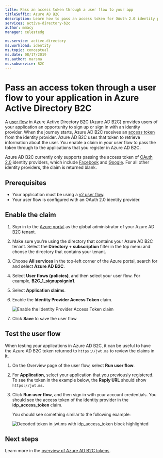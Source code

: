 ```yaml
---
title: Pass an access token through a user flow to your app
titleSuffix: Azure AD B2C
description: Learn how to pass an access token for OAuth 2.0 identity providers as a claim in a user flow in Azure Active Directory B2C.
services: active-directory-b2c
author: mmacy
manager: celestedg

ms.service: active-directory
ms.workload: identity
ms.topic: conceptual
ms.date: 08/17/2019
ms.author: marsma
ms.subservice: B2C
---
```


# Pass an access token through a user flow to your application in Azure Active Directory B2C

A [user flow](user-flow-overview.md) in Azure Active Directory B2C (Azure AD B2C) provides users of your application an opportunity to sign up or sign in with an identity provider. When the journey starts, Azure AD B2C receives an [access token](tokens-overview.md) from the identity provider. Azure AD B2C uses that token to retrieve information about the user. You enable a claim in your user flow to pass the token through to the applications that you register in Azure AD B2C.

Azure AD B2C currently only supports passing the access token of [OAuth 2.0](authorization-code-flow.md) identity providers, which include [Facebook](identity-provider-facebook.md) and [Google](identity-provider-google.md). For all other identity providers, the claim is returned blank.

## Prerequisites

* Your application must be using a [v2 user flow](user-flow-versions.md).
* Your user flow is configured with an OAuth 2.0 identity provider.

## Enable the claim

1. Sign in to the [Azure portal](https://portal.azure.com/) as the global administrator of your Azure AD B2C tenant.
2. Make sure you're using the directory that contains your Azure AD B2C tenant. Select the **Directory + subscription** filter in the top menu and choose the directory that contains your tenant.
3. Choose **All services** in the top-left corner of the Azure portal, search for and select **Azure AD B2C**.
4. Select **User flows (policies)**, and then select your user flow. For example, **B2C_1_signupsignin1**.
5. Select **Application claims**.
6. Enable the **Identity Provider Access Token** claim.

    ![Enable the Identity Provider Access Token claim](./media/idp-pass-through-user-flow/idp-pass-through-user-flow-app-claim.png)

7. Click **Save** to save the user flow.

## Test the user flow

When testing your applications in Azure AD B2C, it can be useful to have the Azure AD B2C token returned to `https://jwt.ms` to review the claims in it.

1. On the Overview page of the user flow, select **Run user flow**.
2. For **Application**, select your application that you previously registered. To see the token in the example below, the **Reply URL** should show `https://jwt.ms`.
3. Click **Run user flow**, and then sign in with your account credentials. You should see the access token of the identity provider in the **idp_access_token** claim.

    You should see something similar to the following example:

    ![Decoded token in jwt.ms with idp_access_token block highlighted](./media/idp-pass-through-user-flow/idp-pass-through-user-flow-token.PNG)

## Next steps

Learn more in the [overview of Azure AD B2C tokens](tokens-overview.md).
